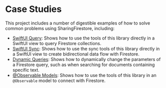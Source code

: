# Case Studies

This project includes a number of digestible examples of how to solve common problems using
SharingFirestore, including:

  * [SwiftUI Query](SwiftUIQueryDemo.swift): Shows how to use the tools of this library directly in a SwiftUI
    view to query Firestore collections.
  * [SwiftUI Sync](SwiftUISyncDemo.swift): Shows how to use the sync tools of this library directly in a SwiftUI
    view to create bidirectional data flow with Firestore.
  * [Dynamic Queries](DynamicQuery.swift): Shows how to dynamically change the parameters of a Firestore
    query, such as when searching for documents containing specific text.
  * [@Observable Models](ObservableModelDemo.swift): Shows how to use the tools of this library
    in an `@Observable` model to connect with Firestore.
